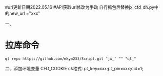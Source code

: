 #url更新日期2022.05.16
#API获取url修改为手动
自行抓包后替换jx_cfd_dh.py中的new_url ="xxx"

一、
# 拉库命令
```
ql repo https://github.com/nkym233/Script.git "jx_" "" "ql_"
```

二、添加环境变量
CFD_COOKIE
ck格式:
pt_key=xxx;pt_pin=xxx;cid=1;
